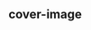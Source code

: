 ## cover-image

<!-- UTSCOMJSON.cover-image.description -->

<!-- UTSCOMJSON.cover-image.compatibility -->

<!-- UTSCOMJSON.cover-image.attribute -->

<!-- UTSCOMJSON.cover-image.event -->

<!-- UTSCOMJSON.cover-image.component_type -->

<!-- UTSCOMJSON.cover-image.children -->

<!-- UTSCOMJSON.cover-image.example -->

<!-- UTSCOMJSON.cover-image.reference -->

